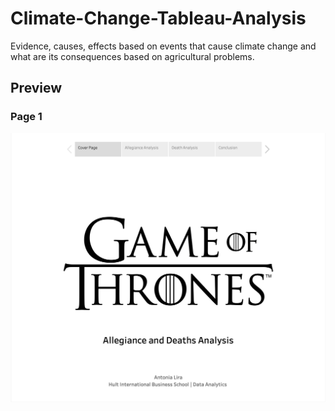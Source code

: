 # Climate-Change-Tableau-Analysis
Evidence, causes, effects based on events that cause climate change and what are its consequences based on agricultural problems.

## Preview
### Page 1
![Page 1](https://github.com/antonialira/GOT-Tableau-Analysis/blob/main/GOT/1.png)
